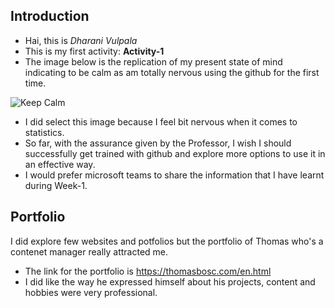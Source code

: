 ## Introduction
* Hai, this is _Dharani Vulpala_
* This is my first activity: **Activity-1**
* The image below is the replication of my present state of mind indicating to be calm as am totally nervous using the github for the first time.

![Keep Calm](https://www.memesmonkey.com/images/memesmonkey/26/26006f5cf659cc97d1b5ed044075cca6.jpeg)
* I did select this image because I feel bit nervous when it comes to statistics.
* So far, with the assurance given by the Professor, I wish I should successfully get trained with github and explore more options to use it in an effective way.
* I would prefer microsoft teams to share the information that I have learnt during Week-1.

## Portfolio
I did explore few websites and potfolios but the portfolio of Thomas who's a contenet manager really attracted me.
- The link for the portfolio is <https://thomasbosc.com/en.html>
- I did like the way he expressed himself about his projects, content and hobbies were very professional. 
